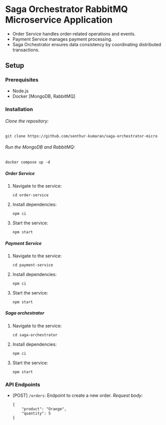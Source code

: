 # Saga Orchestrator RabbitMQ Microservice Application

- Order Service handles order-related operations and events.
- Payment Service manages payment processing.
- Saga Orchestrator ensures data consistency by coordinating distributed transactions.

## Setup

### Prerequisites

- Node.js
- Docker [MongoDB, RabbitMQ]

### Installation

###### Clone the repository:

```
git clone https://github.com/senthur-kumaran/saga-orchestrator-micro
```

###### Run the MongoDB and RabbitMQ:

```
docker compose up -d
```

##### Order Service

1. Navigate to the service:

   ```
   cd order-service
   ```

2. Install dependencies:

   ```
   npm ci
   ```

3. Start the service:
   ```
   npm start
   ```

##### Payment Service

1. Navigate to the service:

   ```
   cd payment-service
   ```

2. Install dependencies:

   ```
   npm ci
   ```

3. Start the service:
   ```
   npm start
   ```

##### Saga orchestrator

1. Navigate to the service:

   ```
   cd saga-orchestrator
   ```

2. Install dependencies:

   ```
   npm ci
   ```

3. Start the service:
   ```
   npm start
   ```

### API Endpoints

- [POST] `/orders`: Endpoint to create a new order.
  _Request body:_

  ```
  {
      "product": "Orange",
      "quantity": 5
  }
  ```
